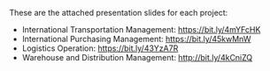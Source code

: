 These are the attached presentation slides for each project:
+ International Transportation Management: https://bit.ly/4mYFcHK
+ International Purchasing Management: https://bit.ly/45kwMnW
+ Logistics Operation: https://bit.ly/43YzA7R
+ Warehouse and Distribution Management: http://bit.ly/4kCniZQ

